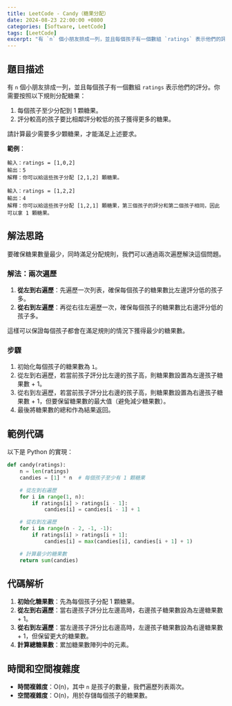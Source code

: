 ```yaml
---
title: LeetCode - Candy（糖果分配）
date: 2024-08-23 22:00:00 +0800
categories: [Software, LeetCode]
tags: [LeetCode] 
excerpt: "有 `n` 個小朋友排成一列，並且每個孩子有一個數組 `ratings` 表示他們的評分。你需要按照以下規則分配糖果"
---
```


## 題目描述
有 `n` 個小朋友排成一列，並且每個孩子有一個數組 `ratings` 表示他們的評分。你需要按照以下規則分配糖果：

1. 每個孩子至少分配到 1 顆糖果。
2. 評分較高的孩子要比相鄰評分較低的孩子獲得更多的糖果。

請計算最少需要多少顆糖果，才能滿足上述要求。

**範例**：

```
輸入：ratings = [1,0,2]
輸出：5
解釋：你可以給這些孩子分配 [2,1,2] 顆糖果。

輸入：ratings = [1,2,2]
輸出：4
解釋：你可以給這些孩子分配 [1,2,1] 顆糖果，第三個孩子的評分和第二個孩子相同，因此可以拿 1 顆糖果。
```

## 解法思路
要確保糖果數量最少，同時滿足分配規則，我們可以通過兩次遍歷解決這個問題。

### 解法：兩次遍歷
1. **從左到右遍歷**：先遍歷一次列表，確保每個孩子的糖果數比左邊評分低的孩子多。
2. **從右到左遍歷**：再從右往左遍歷一次，確保每個孩子的糖果數比右邊評分低的孩子多。

這樣可以保證每個孩子都會在滿足規則的情況下獲得最少的糖果數。

### 步驟
1. 初始化每個孩子的糖果數為 `1`。
2. 從左到右遍歷，若當前孩子評分比左邊的孩子高，則糖果數設置為左邊孩子糖果數 + 1。
3. 從右到左遍歷，若當前孩子評分比右邊的孩子高，則糖果數設置為右邊孩子糖果數 + 1，但要保留糖果數的最大值（避免減少糖果數）。
4. 最後將糖果數的總和作為結果返回。

## 範例代碼

以下是 Python 的實現：

```python
def candy(ratings):
    n = len(ratings)
    candies = [1] * n  # 每個孩子至少有 1 顆糖果

    # 從左到右遍歷
    for i in range(1, n):
        if ratings[i] > ratings[i - 1]:
            candies[i] = candies[i - 1] + 1

    # 從右到左遍歷
    for i in range(n - 2, -1, -1):
        if ratings[i] > ratings[i + 1]:
            candies[i] = max(candies[i], candies[i + 1] + 1)

    # 計算最少的糖果數
    return sum(candies)
```

## 代碼解析
1. **初始化糖果數**：先為每個孩子分配 1 顆糖果。
2. **從左到右遍歷**：當右邊孩子評分比左邊高時，右邊孩子糖果數設為左邊糖果數 + 1。
3. **從右到左遍歷**：當左邊孩子評分比右邊高時，左邊孩子糖果數設為右邊糖果數 + 1，但保留更大的糖果數。
4. **計算總糖果數**：累加糖果數陣列中的元素。

## 時間和空間複雜度
- **時間複雜度**：O(n)，其中 `n` 是孩子的數量，我們遍歷列表兩次。
- **空間複雜度**：O(n)，用於存儲每個孩子的糖果數。
